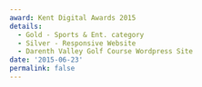 ```yaml
---
award: Kent Digital Awards 2015
details:
  - Gold - Sports & Ent. category
  - Silver - Responsive Website
  - Darenth Valley Golf Course Wordpress Site
date: '2015-06-23'
permalink: false
---
```

